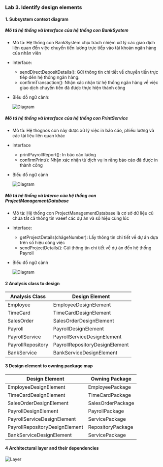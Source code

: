 ### Lab 3. Identify design elements
#### 1. Subsystem context diagram
##### Mô tả hệ thống và Interface của hệ thống con BankSystem
- Mô tả: Hệ thống con BankSystem chịu trách nhiệm xử lý các giao dịch liên quan đến việc chuyển tiền lương trực tiếp vào tài khoản ngân hàng của nhân viên
- Interface:
  - sendDirectDepositDetails(): Gửi thông tin chi tiết về chuyển tiền trực tiếp đến hệ thống ngân hàng.
  - confirmTransaction(): Nhận xác nhận từ hệ thống ngân hàng về việc giao dịch chuyển tiền đã được thực hiện thành công
- Biểu đồ ngữ cảnh:
  
  ![Diagram](https://www.planttext.com/api/plantuml/png/h55B3e8m4Dtt51DNc0ZHBI64w8gTYIUefSG6Q4cd68bwCXSUoIj8GGYVhLsqqxutRzvCFwztX8PgKnKv8IodY72ajLPvVb3Is9Dhk1EmIrSIoWvqrkH9Y926wvGo3l6UoknKe-55pqvugL0OXpPwxC9PvaCVRQ39L3R51xl7CbMwe4OesUeEFbfsVvynny-_oa60rHcxkDJgLeVX7zmivx7QUjvk1QuRJXht8H6QCzCNGsZr4Qw2aZ4nUBZkoFS4iw93vtDWCOA8oyH-tHS00F__0m00)
##### Mô tả hệ thống và Interface của hệ thống con PrintService
- Mô tả: Hệ thognos con này được xử lý việc in báo cáo, phiếu lương và các tài liệu liên quan khác
- Interface
  - printPayrollReport(): In báo cáo lương
  - confirmPrint(): Nhận xác nhận từ dịch vụ in rằng báo cáo đã được in thành công
- Biểu đồ ngữ cảnh
  
  ![Diagram](https://www.planttext.com/api/plantuml/png/d5512i8m4BplA_QeO3zGGYbuwatq1R7TGg1DocOj5lLb7doINp0s2hRqv6cppEpCxEPvV-HUDCkfRQ1ijFUuOsDbwwomQnfYLAgCJPRX1H2xDxwdph6ird0322rnhKl2Ofmz4FScT7EoZZN5M3SeRkGJf_Xv5BPst6enpexIFuc-gahvqz4FNgWDwkuyBCJwsodoWmTPCHAbfp4cam3pOoL9Dhj2YfLXAYK6zCYZXSVUQ9WorJL99hl2ZE027XCk04lfSh9L-DWN0000__y30000)

##### Mô tả hệ thống và Interce của hệ thống con ProjectManagementDatabase
- Mô tả: Hệ thống con ProjectManagementDatabase là cơ sở dữ liệu cũ chứa tất cả thông tin vaeef các dự án và số hiệu cùng lúc
- Interface:
  - getProjectDetails(chảgeNumber): Lấy thông tin chi tiết về dự án dựa trên số hiệu công việc
  - sendProjectDetails(): Gửi thông tin chi tiết về dự án đến hệ thống Payroll
- Biểu đồ ngữ cảnh
  
  ![Diagram](https://www.planttext.com/api/plantuml/png/d5512i8m4BplA_QeO3zGGYbuwatq1R7TGg1DocOj5lLb7doINp0s2hRqv6cppEpCxEPvV-HUDCkfRQ1ijFUuOsDbwwomQnfYLAgCJPRX1H2xDxwdph6ird0322rnhKl2Ofmz4FScT7EoZZN5M3SeRkGJf_Xv5BPst6enpexIFuc-gahvqz4FNgWDwkuyBCJwsodoWmTPCHAbfp4cam3pOoL9Dhj2YfLXAYK6zCYZXSVUQ9WorJL99hl2ZE027XCk04lfSh9L-DWN0000__y30000)

#### 2 Analysis class to design 
| Analysis Class             | Design Element          |
|----------------------------|-------------------------|
| Employee                   | EmployeeDesignElement   |
| TimeCard                   | TimeCardDesignElement   |
| SalesOrder                 | SalesOrderDesignElement |
| Payroll                    | PayrollDesignElement    |
| PayrollService             | PayrollServiceDesignElement |
| PayrollRepository          | PayrollRepositoryDesignElement |
| BankService                | BankServiceDesignElement |

#### 3 Design element to owning package map
| Design Element             | Owning Package                       |
|----------------------------|--------------------------------------|
| EmployeeDesignElement      | EmployeePackage                      |
| TimeCardDesignElement      | TimeCardPackage                      |
| SalesOrderDesignElement    | SalesOrderPackage                    |
| PayrollDesignElement       | PayrollPackage                       |
| PayrollServiceDesignElement| ServicePackage                       |
| PayrollRepositoryDesignElement | RepositoryPackage               |
| BankServiceDesignElement   | ServicePackage                       |

#### 4 Architectural layer and their dependencies

![Layer](https://www.planttext.com/api/plantuml/png/Z99HJiCm38RVSufSO1VO0nfe2261L34uW4bD2KsJo7OtHHCduu4ZSGMIYQf5qGHvjFr_-VqdNn-V6nOW6GUdkBS-0i6W8vWUEjn9SgW9ZO3l72u6MbkgDlZ74BVXuBNGY4hzw7H3oEW5oiGT92HzL3eVuu1PFp7IhHUa5p2ug3zW32Gtw95EIlK-4ozZTDQS0JQGA3YtGzhRNyJh8RgG4AVE0hW5WPeq2OeLjX8erTSiUWjUMQYZCmQlmFUrkuR2Mqxn7dm633clukaP-EIpZd3Lvg1N5tKKQpqoighgas1UzQ_9QecrjkMXm0ZhWvLNDRF-hzcWRyl_-WO00F__0m00)


